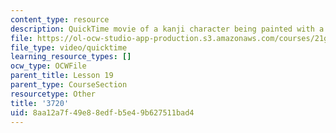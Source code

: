 ```yaml
---
content_type: resource
description: QuickTime movie of a kanji character being painted with a brush.
file: https://ol-ocw-studio-app-production.s3.amazonaws.com/courses/21g-504-japanese-iv-spring-2009/8aa12a7f49e88edfb5e49b627511bad4_3720.mov
file_type: video/quicktime
learning_resource_types: []
ocw_type: OCWFile
parent_title: Lesson 19
parent_type: CourseSection
resourcetype: Other
title: '3720'
uid: 8aa12a7f-49e8-8edf-b5e4-9b627511bad4
---
```

